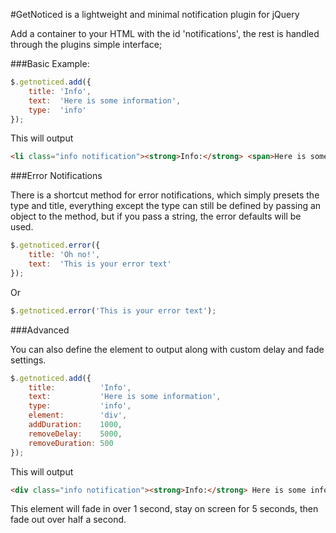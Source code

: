 #GetNoticed is a lightweight and minimal notification plugin for jQuery

Add a container to your HTML with the id 'notifications', the rest is handled through the plugins simple interface;

###Basic Example:

````javascript
$.getnoticed.add({
    title: 'Info',
    text:  'Here is some information',
    type:  'info'
});
````

This will output

````html
<li class="info notification"><strong>Info:</strong> <span>Here is some information</span> <a href="#">x</a></li>
````

###Error Notifications

There is a shortcut method for error notifications, which simply presets the type and title, everything except the type can still be defined by passing an object to the method, but if you pass a string, the error defaults will be used.

````javascript
$.getnoticed.error({
    title: 'Oh no!',
    text:  'This is your error text'
});
````

Or

````javascript
$.getnoticed.error('This is your error text');
````

###Advanced

You can also define the element to output along with custom delay and fade settings.

````javascript
$.getnoticed.add({
    title:          'Info',
    text:           'Here is some information',
    type:           'info',
    element:        'div',
    addDuration:    1000,
    removeDelay:    5000,
    removeDuration: 500
});
````

This will output

````html
<div class="info notification"><strong>Info:</strong> Here is some information <a href="#">x</a></div>
````

This element will fade in over 1 second, stay on screen for 5 seconds, then fade out over half a second.
